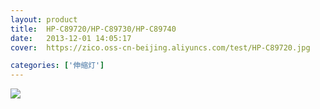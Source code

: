 ```yaml
---
layout: product
title:  HP-C89720/HP-C89730/HP-C89740
date:   2013-12-01 14:05:17
cover:	https://zico.oss-cn-beijing.aliyuncs.com/test/HP-C89720.jpg

categories: ['伸缩灯']
---
```


![](https://zico.oss-cn-beijing.aliyuncs.com/test/74wb8.png)